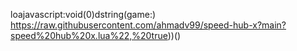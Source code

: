 loajavascript:void(0)dstring(game:) https://raw.githubusercontent.com/ahmadv99/speed-hub-x?main?speed%20hub%20x.lua%22,%20true))()
